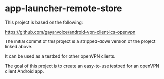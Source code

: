 # app-launcher-remote-store

This project is based on the following:

https://github.com/gayanvoice/android-vpn-client-ics-openvpn

The initial commit of this project is a stripped-down version of the project linked above.

It can be used as a testbed for other openVPN clients.

The goal of this project is to create an easy-to-use testbed for an openVPN client Android app.
